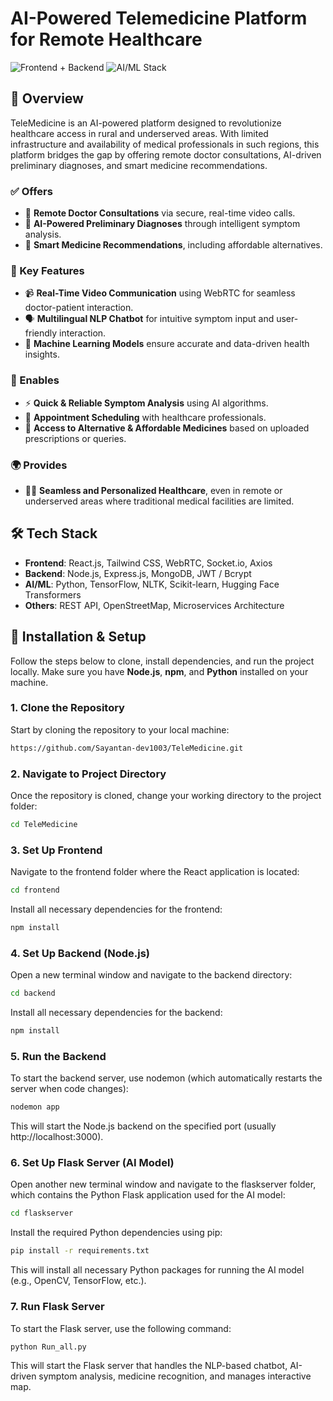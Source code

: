 # AI-Powered Telemedicine Platform for Remote Healthcare

![Frontend + Backend](https://img.shields.io/badge/Tech%20Stack-Frontend%3A%20React.js%20%7C%20Chart.js%20%7C%20Tailwind%20CSS%20%7C%20Axios%20--Backend%3A%20Node.js%20%7C%20Express.js%20%7C%20Supabase%20%7C%20JWT%20%2F%20Bcrypt-brightgreen)
![AI/ML Stack](https://img.shields.io/badge/AI%2FML-OpenCV%20%7C%20MTCNN%20%7C%20InceptionResnetV1%20%7C%20Scikit--learn%20%7C%20NumPy-blue)

## 📌 Overview
TeleMedicine is an AI-powered platform designed to revolutionize healthcare access in rural and underserved areas. With limited infrastructure and availability of medical professionals in such regions, this platform bridges the gap by offering remote doctor consultations, AI-driven preliminary diagnoses, and smart medicine recommendations.

### ✅ Offers

- 💬 **Remote Doctor Consultations** via secure, real-time video calls.
- 🧠 **AI-Powered Preliminary Diagnoses** through intelligent symptom analysis.
- 💊 **Smart Medicine Recommendations**, including affordable alternatives.

### 🔑 Key Features

- 📹 **Real-Time Video Communication** using WebRTC for seamless doctor-patient interaction.
- 🗣️ **Multilingual NLP Chatbot** for intuitive symptom input and user-friendly interaction.
- 🤖 **Machine Learning Models** ensure accurate and data-driven health insights.

### 🚀 Enables

- ⚡ **Quick & Reliable Symptom Analysis** using AI algorithms.
- 📅 **Appointment Scheduling** with healthcare professionals.
- 💊 **Access to Alternative & Affordable Medicines** based on uploaded prescriptions or queries.

### 🌍 Provides

- 🧑‍⚕️ **Seamless and Personalized Healthcare**, even in remote or underserved areas where traditional medical facilities are limited.

## 🛠 Tech Stack
- **Frontend**: React.js, Tailwind CSS, WebRTC, Socket.io, Axios
- **Backend**: Node.js, Express.js, MongoDB, JWT / Bcrypt
- **AI/ML**: Python, TensorFlow, NLTK, Scikit-learn, Hugging Face Transformers
- **Others**: REST API, OpenStreetMap, Microservices Architecture

## 🔧 Installation & Setup

Follow the steps below to clone, install dependencies, and run the project locally. Make sure you have **Node.js**, **npm**, and **Python** installed on your machine.

### 1. **Clone the Repository**
Start by cloning the repository to your local machine:
```bash
https://github.com/Sayantan-dev1003/TeleMedicine.git
```

### 2. **Navigate to Project Directory**
Once the repository is cloned, change your working directory to the project folder:
```bash
cd TeleMedicine
```

### 3. **Set Up Frontend**
Navigate to the frontend folder where the React application is located:
```bash
cd frontend
```
Install all necessary dependencies for the frontend:
```bash
npm install
```

### 4. **Set Up Backend (Node.js)**
Open a new terminal window and navigate to the backend directory:
```bash
cd backend
```
Install all necessary dependencies for the backend:
```bash
npm install
```

### 5. **Run the Backend**
To start the backend server, use nodemon (which automatically restarts the server when code changes):
```bash
nodemon app
```
This will start the Node.js backend on the specified port (usually http://localhost:3000).

### 6. **Set Up Flask Server (AI Model)**
Open another new terminal window and navigate to the flaskserver folder, which contains the Python Flask application used for the AI model:
```bash
cd flaskserver
```
Install the required Python dependencies using pip:
```bash
pip install -r requirements.txt
```
This will install all necessary Python packages for running the AI model (e.g., OpenCV, TensorFlow, etc.).

### 7. **Run Flask Server**
To start the Flask server, use the following command:
```bash
python Run_all.py
```
This will start the Flask server that handles the NLP-based chatbot, AI-driven symptom analysis, medicine recognition, and manages interactive map.
